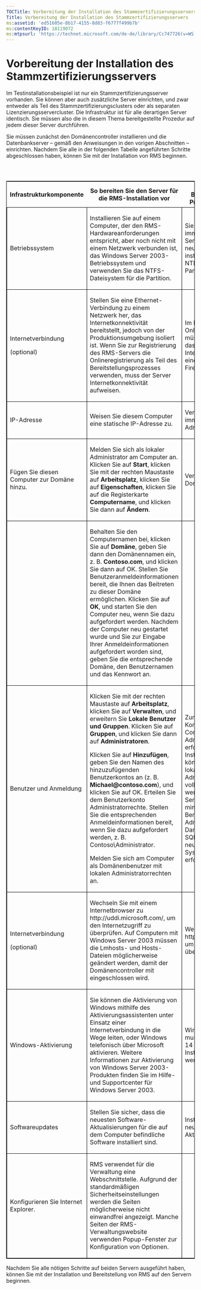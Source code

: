 ```yaml
---
TOCTitle: Vorbereitung der Installation des Stammzertifizierungsservers
Title: Vorbereitung der Installation des Stammzertifizierungsservers
ms:assetid: 'ed51605e-8b17-4155-8d83-f6777f499b7b'
ms:contentKeyID: 18119072
ms:mtpsurl: 'https://technet.microsoft.com/de-de/library/Cc747726(v=WS.10)'
---
```


Vorbereitung der Installation des Stammzertifizierungsservers
=============================================================

Im Testinstallationsbeispiel ist nur ein Stammzertifizierungsserver vorhanden. Sie können aber auch zusätzliche Server einrichten, und zwar entweder als Teil des Stammzertifizierungsclusters oder als separaten Lizenzierungsservercluster. Die Infrastruktur ist für alle derartigen Server identisch. Sie müssen also die in diesem Thema bereitgestellte Prozedur auf jedem dieser Server durchführen.

Sie müssen zunächst den Domänencontroller installieren und die Datenbankserver – gemäß den Anweisungen in den vorigen Abschnitten – einrichten. Nachdem Sie alle in der folgenden Tabelle angeführten Schritte abgeschlossen haben, können Sie mit der Installation von RMS beginnen.

###  

<p> </p>
<table style="border:1px solid black;">
<colgroup>
<col width="33%" />
<col width="33%" />
<col width="33%" />
</colgroup>
<thead>
<tr class="header">
<th>Infrastrukturkomponente</th>
<th>So bereiten Sie den Server für die RMS-Installation vor</th>
<th>Hinweise für die Bereitstellung in einer Produktionsumgebung</th>
</tr>
</thead>
<tbody>
<tr class="odd">
<td style="border:1px solid black;"><p>Betriebssystem</p></td>
<td style="border:1px solid black;"><p>Installieren Sie auf einem Computer, der den RMS-Hardwareanforderungen entspricht, aber noch nicht mit einem Netzwerk verbunden ist, das Windows Server 2003-Betriebssystem und verwenden Sie das NTFS-Dateisystem für die Partition.</p></td>
<td style="border:1px solid black;"><p>Sie sollten unbedingt immer die neuesten Service Packs und die neuesten Patches installieren. Verwenden Sie NTFS-formatierte Partitionen.</p></td>
</tr>  
<tr class="even">
<td style="border:1px solid black;"><p>Internetverbindung</p>
<p>(optional)</p></td>
<td style="border:1px solid black;"><p>Stellen Sie eine Ethernet-Verbindung zu einem Netzwerk her, das Internetkonnektivität bereitstellt, jedoch von der Produktionsumgebung isoliert ist. Wenn Sie zur Registrierung des RMS-Servers die Onlineregistrierung als Teil des Bereitstellungsprozesses verwenden, muss der Server Internetkonnektivität aufweisen.</p></td>
<td style="border:1px solid black;"><p>Im Falle einer Onlineregistrierung müssen Sie sicherstellen, dass die Internetverbindung über eine entsprechende Firewall verfügt.</p></td>
</tr>  
<tr class="odd">
<td style="border:1px solid black;"><p>IP-Adresse</p></td>
<td style="border:1px solid black;"><p>Weisen Sie diesem Computer eine statische IP-Adresse zu.</p></td>
<td style="border:1px solid black;"><p>Verwenden Sie für Server immer statische IP-Adressen.</p></td>
</tr>  
<tr class="even">
<td style="border:1px solid black;"><p>Fügen Sie diesen Computer zur Domäne hinzu.</p></td>
<td style="border:1px solid black;"><p>Melden Sie sich als lokaler Administrator am Computer an. Klicken Sie auf <strong>Start</strong>, klicken Sie mit der rechten Maustaste auf <strong>Arbeitsplatz</strong>, klicken Sie auf <strong>Eigenschaften</strong>, klicken Sie auf die Registerkarte <strong>Computername</strong>, und klicken Sie dann auf <strong>Ändern</strong>.</p></td>
<td style="border:1px solid black;"><p>Verwenden Sie dieselbe Domäne für alle Server.</p></td>
</tr>  
<tr class="odd">
<td style="border:1px solid black;"><p> </p></td>
<td style="border:1px solid black;"><p>Behalten Sie den Computernamen bei, klicken Sie auf <strong>Domäne</strong>, geben Sie dann den Domänennamen ein, z. B. <strong>Contoso.com</strong>, und klicken Sie dann auf OK. Stellen Sie Benutzeranmeldeinformationen bereit, die Ihnen das Beitreten zu dieser Domäne ermöglichen. Klicken Sie auf <strong>OK</strong>, und starten Sie den Computer neu, wenn Sie dazu aufgefordert werden. Nachdem der Computer neu gestartet wurde und Sie zur Eingabe Ihrer Anmeldeinformationen aufgefordert worden sind, geben Sie die entsprechende Domäne, den Benutzernamen und das Kennwort an.</p></td>
<td style="border:1px solid black;"><p> </p></td>
</tr>  
<tr class="even">
<td style="border:1px solid black;"><p>Benutzer und Anmeldung</p></td>
<td style="border:1px solid black;"><p>Klicken Sie mit der rechten Maustaste auf <strong>Arbeitsplatz</strong>, klicken Sie auf <strong>Verwalten</strong>, und erweitern Sie <strong>Lokale Benutzer und Gruppen</strong>. Klicken Sie auf <strong>Gruppen</strong>, und klicken Sie dann auf <strong>Administratoren</strong>.</p>
<p>Klicken Sie auf <strong>Hinzufügen</strong>, geben Sie den Namen des hinzuzufügenden Benutzerkontos an (z. B. <strong>Michael@contoso.com</strong>), und klicken Sie auf OK. Erteilen Sie dem Benutzerkonto Administratorrechte. Stellen Sie die entsprechenden Anmeldeinformationen bereit, wenn Sie dazu aufgefordert werden, z. B. Contoso\Administrator.</p>
<p>Melden Sie sich am Computer als Domänenbenutzer mit lokalen Administratorrechten an.</p></td>
<td style="border:1px solid black;"><p>Zum Hinzufügen von Komponenten zu diesem Computer sind Administratorrechte erforderlich. Einige Installationsschritte können mithilfe des lokalen Administratorkontos nicht vollständig ausgeführt werden. Auf diesem Server muss es mindestens einen Benutzer geben, der als Administrator fungiert. Darüber hinaus sind bei SQL Server zum Erstellen neuer Datenbanken Systemadministratorrechte erforderlich.</p></td>
</tr>  
<tr class="odd">
<td style="border:1px solid black;"><p>Internetverbindung</p>
<p>(optional)</p></td>
<td style="border:1px solid black;"><p>Wechseln Sie mit einem Internetbrowser zu http://uddi.microsoft.com/, um den Internetzugriff zu überprüfen. Auf Computern mit Windows Server 2003 müssen die Lmhosts- und Hosts-Dateien möglicherweise geändert werden, damit der Domänencontroller mit eingeschlossen wird.</p></td>
<td style="border:1px solid black;"><p>Wechseln Sie zu http://uddi.microsoft.com, um den Internetzugriff zu überprüfen.</p></td>
</tr>  
<tr class="even">
<td style="border:1px solid black;"><p>Windows-Aktivierung</p></td>
<td style="border:1px solid black;"><p>Sie können die Aktivierung von Windows mithilfe des Aktivierungsassistenten unter Einsatz einer Internetverbindung in die Wege leiten, oder Windows telefonisch über Microsoft aktivieren. Weitere Informationen zur Aktivierung von Windows Server 2003-Produkten finden Sie im Hilfe- und Supportcenter für Windows Server 2003.</p></td>
<td style="border:1px solid black;"><p>Windows Server 2003 muss innerhalb von 14 Tagen nach der Installation aktiviert werden.</p></td>
</tr>  
<tr class="odd">
<td style="border:1px solid black;"><p>Softwareupdates</p></td>
<td style="border:1px solid black;"><p>Stellen Sie sicher, dass die neuesten Software-Aktualisierungen für die auf dem Computer befindliche Software installiert sind.</p></td>
<td style="border:1px solid black;"><p>Installieren Sie die neuesten Software-Aktualisierungen.</p></td>
</tr>  
<tr class="even">
<td style="border:1px solid black;"><p>Konfigurieren Sie Internet Explorer.</p></td>
<td style="border:1px solid black;"><p>RMS verwendet für die Verwaltung eine Webschnittstelle. Aufgrund der standardmäßigen Sicherheitseinstellungen werden die Seiten möglicherweise nicht einwandfrei angezeigt. Manche Seiten der RMS-Verwaltungswebsite verwenden Popup-Fenster zur Konfiguration von Optionen.</p></td>
<td style="border:1px solid black;"><p> </p></td>
</tr>  
</tbody>  
</table>
  
Nachdem Sie alle nötigen Schritte auf beiden Servern ausgeführt haben, können Sie mit der Installation und Bereitstellung von RMS auf den Servern beginnen.
